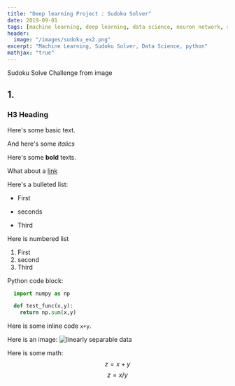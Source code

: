 ```yaml
---
title: "Deep learning Project : Sudoku Solver"
date: 2019-09-01
tags: [machine learning, deep learning, data science, neuron network, sudoku, MNIST dataset, Sequential Model]
header:
  image: "/images/sudoku_ex2.png"
excerpt: "Machine Learning, Sudoku Solver, Data Science, python"
mathjax: "true"
---
```

Sudoku Solve Challenge from image

## 1.

### H3 Heading

Here's some basic text.

And here's some *italics*

Here's some **bold** texts.

What about a [link](https://github.com/erenat77)

Here's a bulleted list:
* First
+ seconds
- Third

Here is numbered list
1. First
2. second
3. Third

Python code block:
```python
  import numpy as np

  def test_func(x,y):
    return np.sum(x,y)
```

Here is some inline code `x+y`.

Here is an image:
<img src="{{site.url}}{{ site.baseurl }}/image/data_sci2.jpg" alt="linearly separable data">

Here is some math:
$$z=x+y$$
$$z=x/y$$
